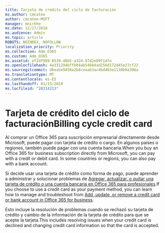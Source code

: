 ```yaml
---
title: Tarjeta de crédito del ciclo de facturación
ms.author: cmcatee
author: cmcatee-MSFT
manager: mnirkhe
ms.date: 12/17/2018
ms.audience: Admin
ms.topic: article
ROBOTS: NOINDEX, NOFOLLOW
localization_priority: Priority
ms.collection: Adm_O365
ms.custom: Adm_O365
ms.assetid: ef2df989-8539-48b5-a324-97d2e09f14fe
ms.openlocfilehash: 4a331294bffb04ab54684ad256d172d45e27cf22
ms.sourcegitcommit: d6ea5e9458a2b8ceaab3ac4bd483e1130b9a398a
ms.translationtype: MT
ms.contentlocale: es-ES
ms.lasthandoff: 01/15/2019
ms.locfileid: "28314213"
---
```

# <a name="billing-cycle-credit-card"></a><span data-ttu-id="9261e-102">Tarjeta de crédito del ciclo de facturación</span><span class="sxs-lookup"><span data-stu-id="9261e-102">Billing cycle credit card</span></span>

<span data-ttu-id="9261e-p101">Al comprar un Office 365 para suscripción empresarial directamente desde Microsoft, puede pagar con tarjeta de crédito o cargo. En algunos países o regiones, también puede pagar con una cuenta bancaria.</span><span class="sxs-lookup"><span data-stu-id="9261e-p101">When you buy an Office 365 for business subscription directly from Microsoft, you can pay with a credit or debit card. In some countries or regions, you can also pay with a bank account.</span></span>
  
<span data-ttu-id="9261e-105">Si decide usar una tarjeta de crédito como forma de pago, puede aprender a administrar y solucionar problemas de [Agregar, actualizar, o quitar una tarjeta de crédito o una cuenta bancaria en Office 365 para profesionales](https://support.office.com/article/30ba9c83-50d8-4020-90ed-830a5b8c8724?wt.mc_id=billing_cycle_AI).</span><span class="sxs-lookup"><span data-stu-id="9261e-105">If you choose to use a credit card as your payment method, you can learn how to manage and troubleshoot from [Add, update, or remove a credit card or bank account in Office 365 for business](https://support.office.com/article/30ba9c83-50d8-4020-90ed-830a5b8c8724?wt.mc_id=billing_cycle_AI).</span></span>
  
<span data-ttu-id="9261e-106">Esto incluye la resolución de problemas cuando se rechazó su tarjeta de crédito y cambio de la información de la tarjeta de crédito para que se acepte la tarjeta.</span><span class="sxs-lookup"><span data-stu-id="9261e-106">This includes resolving issues when your credit card is declined and changing credit card information so that the card is accepted.</span></span>
  

